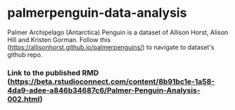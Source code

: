 # palmerpenguin-data-analysis
Palmer Archipelago (Antarctica) Penguin is a dataset of Allison Horst, Alison Hill and Kristen Gorman. Follow this (https://allisonhorst.github.io/palmerpenguins/) to navigate to dataset's github repo.
### Link to the published RMD (https://beta.rstudioconnect.com/content/8b91bc1e-1a58-4da9-adee-a846b34687c6/Palmer-Penguin-Analysis-002.html)
